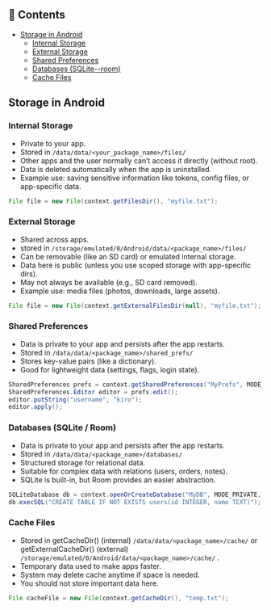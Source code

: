 ## 📑 Contents 
- [Storage in Android](#storage-in-android )
  - [Internal Storage](#internal-storage)
  - [External Storage](#external-storage)
  - [Shared Preferences](#shared-preferences)
  - [Databases (SQLite--room)](#databases-sqlite--room)
  - [Cache Files](#cache-files)


## Storage in Android 
### Internal Storage
- Private to your app.
- Stored in `/data/data/<your_package_name>/files/`
- Other apps and the user normally can’t access it directly (without root).
- Data is deleted automatically when the app is uninstalled.
- Example use: saving sensitive information like tokens, config files, or app-specific data.
```java
File file = new File(context.getFilesDir(), "myfile.txt");
```
### External Storage
- Shared across apps.
- stored in `/storage/emulated/0/Android/data/<package_name>/files/`
- Can be removable (like an SD card) or emulated internal storage.
- Data here is public (unless you use scoped storage with app-specific dirs).
- May not always be available (e.g., SD card removed).
- Example use: media files (photos, downloads, large assets).
```java
File file = new File(context.getExternalFilesDir(null), "myfile.txt");
```
### Shared Preferences
- Data is private to your app and persists after the app restarts.
- Stored in  `/data/data/<package_name>/shared_prefs/`
- Stores key-value pairs (like a dictionary).
- Good for lightweight data (settings, flags, login state).
```java
SharedPreferences prefs = context.getSharedPreferences("MyPrefs", MODE_PRIVATE);
SharedPreferences.Editor editor = prefs.edit();
editor.putString("username", "kiro");
editor.apply();
```
### Databases (SQLite / Room)
- Data is private to your app and persists after the app restarts.
- Stored in  `/data/data/<package_name>/databases/`  
- Structured storage for relational data.
- Suitable for complex data with relations (users, orders, notes).
- SQLite is built-in, but Room provides an easier abstraction.
```java
SQLiteDatabase db = context.openOrCreateDatabase("MyDB", MODE_PRIVATE, null);
db.execSQL("CREATE TABLE IF NOT EXISTS users(id INTEGER, name TEXT)");
```
### Cache Files
- Stored in getCacheDir() (internal)  `/data/data/<package_name>/cache/`   or getExternalCacheDir() (external) `/storage/emulated/0/Android/data/<package_name>/cache/` .
- Temporary data used to make apps faster.
- System may delete cache anytime if space is needed.
- You should not store important data here.
```java
File cacheFile = new File(context.getCacheDir(), "temp.txt");
```
